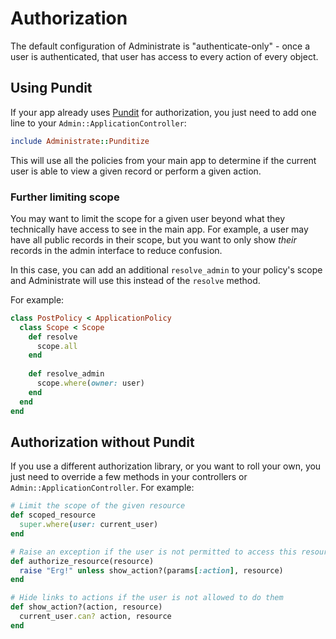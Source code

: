 # Authorization

The default configuration of Administrate is "authenticate-only" - once a
user is authenticated, that user has access to every action of every object.

## Using Pundit

If your app already uses [Pundit](https://github.com/elabs/pundit) for
authorization, you just need to add one line to your
`Admin::ApplicationController`:

```ruby
include Administrate::Punditize
```

This will use all the policies from your main app to determine if the
current user is able to view a given record or perform a given action.

### Further limiting scope

You may want to limit the scope for a given user beyond what they
technically have access to see in the main app. For example, a user may
have all public records in their scope, but you want to only show *their*
records in the admin interface to reduce confusion.

In this case, you can add an additional `resolve_admin` to your policy's
scope and Administrate will use this instead of the `resolve` method.

For example:

```ruby
class PostPolicy < ApplicationPolicy
  class Scope < Scope
    def resolve
      scope.all
    end
    
    def resolve_admin
      scope.where(owner: user)
    end
  end
end
```

## Authorization without Pundit

If you use a different authorization library, or you want to roll your own,
you just need to override a few methods in your controllers or
`Admin::ApplicationController`. For example:

```ruby
# Limit the scope of the given resource
def scoped_resource
  super.where(user: current_user)
end

# Raise an exception if the user is not permitted to access this resource
def authorize_resource(resource)
  raise "Erg!" unless show_action?(params[:action], resource)
end

# Hide links to actions if the user is not allowed to do them      
def show_action?(action, resource)
  current_user.can? action, resource
end
```
